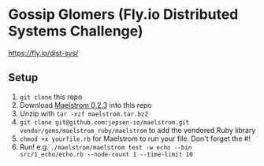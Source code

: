 # Gossip Glomers (Fly.io Distributed Systems Challenge)

https://fly.io/dist-sys/

## Setup 

1. `git clone` this repo
2. Download [Maelstrom 0.2.3](https://github.com/jepsen-io/maelstrom/releases/tag/v0.2.3) into this repo
2. Unzip with `tar -xzf maelstrom.tar.bz2`
3. `git clone git@github.com:jepsen-io/maelstrom.git vendor/gems/maelstrom_ruby/maelstrom` to add the vendored Ruby library
4. `chmod +x yourfile.rb` for Maelstrom to run your file. Don't forget the #!
5. Run! e.g. `./maelstrom/maelstrom test -w echo --bin src/1_echo/echo.rb --node-count 1 --time-limit 10`
